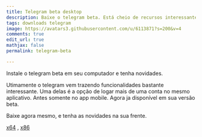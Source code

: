 ```yaml
---
title: Telegram beta desktop
description: Baixe o telegram beta. Está cheio de recursos interessantes.
tags: downloads telegram
image: https://avatars3.githubusercontent.com/u/6113871?s=200&v=4
comments: true
edit_url: true
mathjax: false
permalink: telegram-beta

---
```

Instale o telegram beta em seu computador e tenha novidades.

Utimamente o telegram vem trazendo funcionalidades bastante interessante. Uma delas é a opção de logar mais de uma conta no mesmo aplicativo. Antes somente no app mobile. Agora ja disponível em sua versão beta. 

Baixe agora mesmo, e tenha as novidades na sua frente. 

[x64](https://telegram.org/dl/desktop/linux?beta=1) , [x86](https://telegram.org/dl/desktop/linux32?beta=1)
